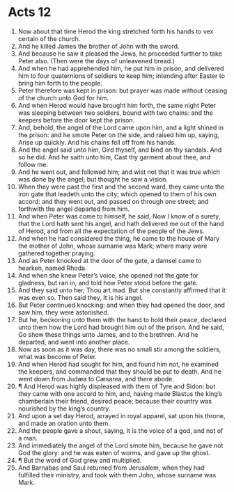 ﻿# Acts 12
1. Now about that time Herod the king stretched forth his hands to vex certain of the church. 
2. And he killed James the brother of John with the sword. 
3. And because he saw it pleased the Jews, he proceeded further to take Peter also. (Then were the days of unleavened bread.) 
4. And when he had apprehended him, he put him in prison, and delivered him to four quaternions of soldiers to keep him; intending after Easter to bring him forth to the people. 
5. Peter therefore was kept in prison: but prayer was made without ceasing of the church unto God for him. 
6. And when Herod would have brought him forth, the same night Peter was sleeping between two soldiers, bound with two chains: and the keepers before the door kept the prison. 
7. And, behold, the angel of the Lord came upon him, and a light shined in the prison: and he smote Peter on the side, and raised him up, saying, Arise up quickly. And his chains fell off from his hands. 
8. And the angel said unto him, Gird thyself, and bind on thy sandals. And so he did. And he saith unto him, Cast thy garment about thee, and follow me. 
9. And he went out, and followed him; and wist not that it was true which was done by the angel; but thought he saw a vision. 
10. When they were past the first and the second ward, they came unto the iron gate that leadeth unto the city; which opened to them of his own accord: and they went out, and passed on through one street; and forthwith the angel departed from him. 
11. And when Peter was come to himself, he said, Now I know of a surety, that the Lord hath sent his angel, and hath delivered me out of the hand of Herod, and from all the expectation of the people of the Jews. 
12. And when he had considered the thing, he came to the house of Mary the mother of John, whose surname was Mark; where many were gathered together praying. 
13. And as Peter knocked at the door of the gate, a damsel came to hearken, named Rhoda. 
14. And when she knew Peter’s voice, she opened not the gate for gladness, but ran in, and told how Peter stood before the gate. 
15. And they said unto her, Thou art mad. But she constantly affirmed that it was even so. Then said they, It is his angel. 
16. But Peter continued knocking: and when they had opened the door, and saw him, they were astonished. 
17. But he, beckoning unto them with the hand to hold their peace, declared unto them how the Lord had brought him out of the prison. And he said, Go shew these things unto James, and to the brethren. And he departed, and went into another place. 
18. Now as soon as it was day, there was no small stir among the soldiers, what was become of Peter. 
19. And when Herod had sought for him, and found him not, he examined the keepers, and commanded that they should be put to death. And he went down from Judæa to Cæsarea, and there abode. 
20. ¶ And Herod was highly displeased with them of Tyre and Sidon: but they came with one accord to him, and, having made Blastus the king’s chamberlain their friend, desired peace; because their country was nourished by the king’s country. 
21. And upon a set day Herod, arrayed in royal apparel, sat upon his throne, and made an oration unto them. 
22. And the people gave a shout, saying, It is the voice of a god, and not of a man. 
23. And immediately the angel of the Lord smote him, because he gave not God the glory: and he was eaten of worms, and gave up the ghost. 
24. ¶ But the word of God grew and multiplied. 
25. And Barnabas and Saul returned from Jerusalem, when they had fulfilled their ministry, and took with them John, whose surname was Mark. 
